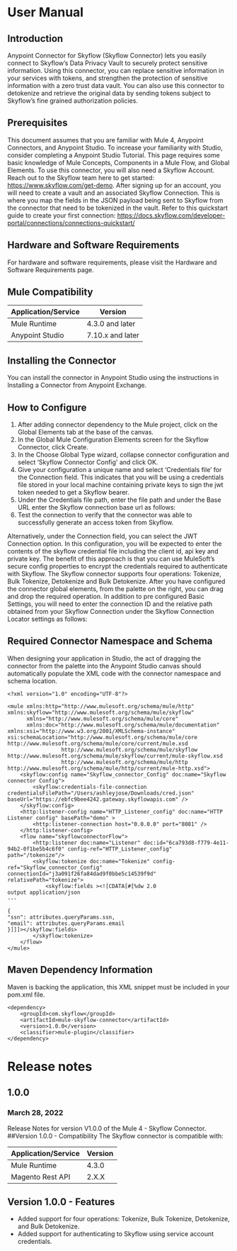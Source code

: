 # User Manual

## Introduction

Anypoint Connector for Skyflow (Skyflow Connector) lets you easily connect to Skyflow’s Data Privacy Vault to securely protect sensitive information. Using this connector, you can replace sensitive information in your services with tokens, and strengthen the protection of sensitive information with a zero trust data vault. You can also use this connector to detokenize and retrieve the original data by sending tokens subject to Skyflow’s fine grained authorization policies.

## Prerequisites

This document assumes that you are familiar with Mule 4, Anypoint Connectors, and Anypoint Studio. To increase your familiarity with Studio, consider completing a Anypoint Studio Tutorial. This page requires some basic knowledge of Mule Concepts, Components in a Mule Flow, and  Global Elements.
To use this connector, you will also need a Skyflow Account. Reach out to the Skyflow team here to get started: https://www.skyflow.com/get-demo.
After signing up for an account, you will need to create a vault and an associated Skyflow Connection. This is where you map the fields in the JSON payload being sent to Skyflow from the connector that need to be tokenized in the vault. Refer to this quickstart guide to create your first connection: https://docs.skyflow.com/developer-portal/connections/connections-quickstart/

## Hardware and Software Requirements

For hardware and software requirements, please visit the Hardware and Software Requirements page.

## Mule Compatibility

| Application/Service | Version |
| ------------- | ------------- |
| Mule Runtime | 4.3.0 and later |
| Anypoint Studio | 7.10.x and later |

## Installing the Connector

You can install the connector in Anypoint Studio using the instructions in Installing a Connector from Anypoint Exchange.

## How to Configure

 1. After adding connector dependency to the Mule project, click on the Global Elements tab at the base of the canvas.
 2. In the Global Mule Configuration Elements screen for the Skyflow Connector, click Create.
 3. In the Choose Global Type wizard, collapse connector configuration and select ‘Skyflow Connector Config' and click OK.
 4. Give your configuration a unique name and select ‘Credentials file’ for the Connection field. This indicates that you will be using a credentials file stored in your local machine containing private keys to sign the jwt token needed to get a Skyflow bearer.
 5. Under the Credentials file path, enter the file path and under the Base URL enter the Skyflow connection base url as follows:
 6. Test the connection to verify that the connector was able to successfully generate an access token from Skyflow.

Alternatively, under the Connection field, you can select the JWT Connection option. In this configuration, you will be expected to enter the contents of the skyflow credential file including the client id, api key and private key. The benefit of this approach is that you can use MuleSoft’s secure config properties to encrypt the credentials  required to authenticate with Skyflow.
The Skyflow connector supports four operations: Tokenize, Bulk Tokenize, Detokenize and Bulk Detokenize. After you have configured the connector global elements, from the palette on the right, you can drag and drop the required operation.
In addition to pre configured Basic Settings, you will need to enter the connection ID and the relative path obtained from your Skyflow Connection under the Skyflow Connection Locator settings as follows:

## Required Connector Namespace and Schema

When designing your application in Studio, the act of dragging the connector from the palette into the Anypoint Studio canvas should automatically populate the XML code with the connector namespace and schema location.
```aidl
<?xml version="1.0" encoding="UTF-8"?>

<mule xmlns:http="http://www.mulesoft.org/schema/mule/http" xmlns:skyflow="http://www.mulesoft.org/schema/mule/skyflow"
      xmlns="http://www.mulesoft.org/schema/mule/core"
      xmlns:doc="http://www.mulesoft.org/schema/mule/documentation" xmlns:xsi="http://www.w3.org/2001/XMLSchema-instance" xsi:schemaLocation="http://www.mulesoft.org/schema/mule/core http://www.mulesoft.org/schema/mule/core/current/mule.xsd
                 http://www.mulesoft.org/schema/mule/skyflow http://www.mulesoft.org/schema/mule/skyflow/current/mule-skyflow.xsd
                 http://www.mulesoft.org/schema/mule/http http://www.mulesoft.org/schema/mule/http/current/mule-http.xsd">
    <skyflow:config name="Skyflow_connector_Config" doc:name="Skyflow connector Config">
        <skyflow:credentials-file-connection credentialsFilePath="/Users/ashleyjose/Downloads/cred.json" baseUrl="https://ebfc9bee4242.gateway.skyflowapis.com" />
    </skyflow:config>
    <http:listener-config name="HTTP_Listener_config" doc:name="HTTP Listener config" basePath="demo" >
        <http:listener-connection host="0.0.0.0" port="8081" />
    </http:listener-config>
    <flow name="skyflowconnectorFlow">
        <http:listener doc:name="Listener" doc:id="6ca793d8-f779-4e11-94b2-0f1be5b4c6f0" config-ref="HTTP_Listener_config" path="/tokenize"/>
        <skyflow:tokenize doc:name="Tokenize" config-ref="Skyflow_connector_Config" connectionId="j3a091f26fa84dad9f0bbe5c14539f9d" relativePath="tokenize">
            <skyflow:fields ><![CDATA[#[%dw 2.0
output application/json
---

{
"ssn": attributes.queryParams.ssn,
"email": attributes.queryParams.email
}]]]></skyflow:fields>
        </skyflow:tokenize>
    </flow>
</mule>
```

## Maven Dependency Information

Maven is backing the application, this XML snippet must be included in your pom.xml file.
 
    <dependency>
        <groupId>com.skyflow</groupId>
        <artifactId>mule-skyflow-connector</artifactId>
        <version>1.0.0</version>
        <classifier>mule-plugin</classifier>
    </dependency>


# Release notes

## 1.0.0
### March 28, 2022
Release Notes for version V1.0.0 of the Mule 4 - Skyflow Connector.
##Version 1.0.0 - Compatibility
The Skyflow connector is compatible with:

|Application/Service|Version|
|-------------------|-------|
|Mule Runtime|4.3.0|
|Magento Rest API |2.X.X|

## Version 1.0.0 - Features
 - Added support for four operations: Tokenize, Bulk Tokenize, Detokenize, and Bulk Detokenize.
 - Added support for authenticating to Skyflow using service account credentials.
